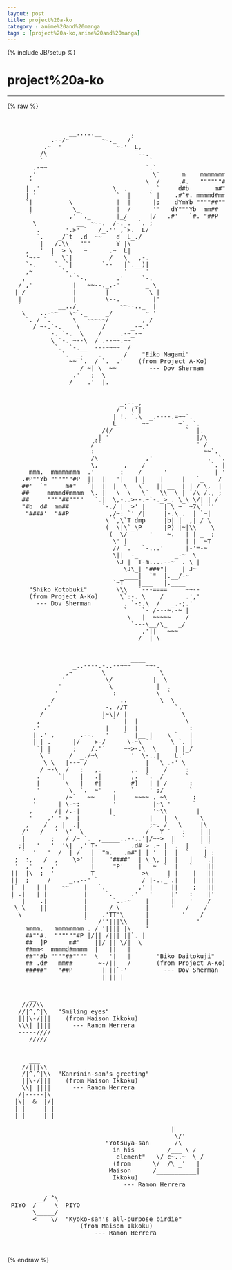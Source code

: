 ```yaml
---
layout: post
title: project%20a-ko
category : anime%20and%20manga
tags : [project%20a-ko,anime%20and%20manga]
---
```

{% include JB/setup %}
# project%20a-ko
---
{% raw %}
<pre>


                 __.....__        ,
            .--/~         ~-._   /`
          .~  &#039;               ~-&#039;  L,
         /\                         --.
         `                             `
       .-~~                           `.`
      ,&#039;                                \`      m    mmmmmmmm
      &#039;                               \  /     .#.   &quot;&quot;&quot;&quot;&quot;&quot;#P
     | ,&#039;                    \  .      . `     d#b       m#&quot;
     | &#039;                      `  |     ` |    .#^#. mmmmd#mmmm
     `|          \            |  |      |;    dYmYb &quot;&quot;&quot;&quot;##&quot;&quot;&quot;&quot;
      |           \_          |  /      &#039;&#039;   dY&quot;&quot;&quot;Yb  mm##
      `          ,&#039; `._       |_/      |/   .#&#039;   `#. &quot;##P
       \           __  ~--.  /-.`.  `. ;
        .       &#039;.&gt;&#039; `   /_.&#039;&#039; ,`&gt;.  L/
        `.    _/`t  .d  ~~    d  L_./
         |   /.\\   &quot;&quot;&#039;       Y |\
     ,   &#039;  |  &gt; \   ~      .~  L|
     &#039;~-~   `  \`|          /   \   ,-.
     `-.     `. `|        `--   |`.__)|
     ,~        `- .             &#039;     &#039;
    ,            ` `-.        .&#039;     `-.
   / ,&#039;           |   ~~--._.-&#039;       _ \
  | /             |        |           \ |
   |              |        \--.         |&#039;
   `          __../            ~~--.._  |
    \    ..-~~   \~`._     _/         ~ &#039;
     `. / `.      \   ~~~~~/         , /
       / ~-.`-.    \      /       _-~.&#039;
            -. `-.  \    /     .-~_-~
            \ `-. ~--\  /_.--~~.~~
             `.  `-.__  ---~~~~  /
               `.  _.    .      /    &quot;Eiko Magami&quot;
                 ~~ `. _/ `.  .&#039;    (from Project A-Ko)
                    / ~| \  ~~         --- Dov Sherman
                  .&#039;   ;  \
                 /    .&#039;  |.


                               _.--_,
                              / &#039; (&#039;|
                             | !. `.\  _.----.=~~`.
                             L_      ~~        ~`. `.
                          /(/                    `  |.
                        ,| &#039;                        |/\
                       /``                          &#039; /
                       :                              ~~`.
                       /\             ,&#039;               .  `.
                       \,       ,    /                  `. |
      mmm.  mmmmmmmm  .&#039;       :    /      &#039;             | &#039;
    .#P&quot;&quot;Yb &quot;&quot;&quot;&quot;&quot;&quot;#P  ||  |   &#039;|   | |    |     |   `_    /
    ##&#039;  `&quot;     m#&quot;   `|  |  |  \   \`   || __  | | / \,  |
    ##     mmmmd#mmmm  \. |   \  \   \`   \\  \ | `/\ /., ;
    ##     &quot;&quot;&quot;&quot;##&quot;&quot;&quot;&quot;   `.|  \,-..&gt;--.~`-._&gt;_. \_\ \/| | /
    &quot;#b  d#  mm##         `-./ |  &gt;&#039; |     | \_~  ~7\&#039; &#039;&#039;
     &quot;####&#039;  &quot;##P          _,/~: `&#039; /|     |-.\_.  | `~|
                           \ `,\`T dmp     |b| |  ,|_/ \
                           (_ \|\`_\P      |P) |~|\\    \
                            (  \/      &#039;    ~.   | | _  ;
                             \&#039; |                | |  ~T
                             // `.   `-...&#039;      |-&#039;=-~
                             \||  -_          _-~  \
                              \J |  T-m....--~  . \ |
                                \J\_| &quot;###&quot;|    | J~
                                ____|  `&quot;  |.__/-~
                             `~T    |___   |.____
      &quot;Shiko Kotobuki&quot;        \\\   `---====     ~~--
      (from Project A-Ko)      \`:-. \    /      .&#039;,&#039;
        --- Dov Sherman         . `-:.\  /   _.-;.&#039;
                                `    `- /---~.-~ |
                                 \   |  ~~~~~    /
                                  `---\__/\_   _/
                                     ,&#039;||   ~~~
                                    /  | \


                                  ____
                  _..----.-..--~~~    ~~-.
                ,~        \               \
               &#039;           \/           |  \
              &#039;             \            |  .
             &#039;               :           \  `
            /                  ..         \  \
          ,&#039;               -. //T             `.
         /                |~\|/ |               \
        ,                 `  `  |  |             \
       .&#039;                  |    |  |              :
       | .&#039; ,       .--.   &#039;    `  |__ |    \ `   |
       | | .      |/    &gt;-/      \-~\ ``     \ `. |
        `| |      ;    /.&#039;`     ~~&gt;-.\  \     | |_/
         \ `     /  _./~\         &#039;  \-..|    L.&#039;
          \ \   |--~ /                |   \_.-&#039; \
         / ~-\  /   :   ,.        ,.  |    /     :
        .     `|    |   .|        ,.  `.  /      `
        |       \   |   #|        #]   | | /      :
        &#039;        \  `.  ~&#039;   .    `    &#039; ;/       `
       ,        /~`   ~~     |     ~~~~ . ~\       :
       &#039;      | \-~:         &#039;          |~\ &#039;      `
      ,      /| /.-|        |           &#039;~\\        |
      &#039;    ,&#039; &#039; &gt;  |         `         |   |  \      \
     ,    /  , |  .|                   ;~. /   \     |\
    /&#039;   /   &#039;  \&#039;  \                 /   Y `   :    | |
    |       ;   / /~ `.  ,_____..--..&#039;|/~~&gt;  |  `    | |
   ;|   &#039;   &#039;  &#039;\|  ,&#039; T-_        .d# &gt; .~ | `.  |   `.`
    `  &#039;   &#039;  /  | /   |  &quot;m.   .m#&quot;| | &#039;  |  |  `    | :
  ;  :,   /  ,    \&gt;&#039;  |    &quot;####&quot;  | \_\, |  |   |   `.|
  &#039;  ,&#039;  ,  ,&#039;         |     &quot;P&#039;    |   ~  `  |   `    ||
 ||  |\  ;  &#039;          T             &gt;\     | |    |   ||
 ||  ;     /     _..--&#039; `            / |-.._`.|    |   ||
 |` |   | |    ~~    |   `.         ,&#039; |     ||    ;   ||
 | .|   | |          |     `.     .&#039;   &#039;     |&#039;   :    |&#039;
 `  |    .|          |       `..-~    |      |    &#039;    /
  \ \    ||          |      / \       |      &#039;   /    /
   \                 |    .&#039;TT&#039;\      |         &#039;    /
                     `   /&#039;&#039;|||\\     |             &#039;
     mmmm.   mmmmmmmm . / &#039;|||| |\    &#039;
     ##&quot;&quot;#.  &quot;&quot;&quot;&quot;&quot;&quot;#P |/|| /||| ||`. |
     ##  ]P      m#&quot;    ||/ || \/|  \
     ##mm&lt;  mmmmd#mmmm  |   ||   |
     ##&quot;&quot;#b &quot;&quot;&quot;&quot;##&quot;&quot;&quot;&quot;  \   &#039;|   |       &quot;Biko Daitokuji&quot;
     ## .d#   mm##       ~-/||   /       (from Project A-Ko)
     #####&quot;   &quot;##P        | ||`-&#039;          --- Dov Sherman
                          | || |


      __
    ////\\
   //|^,^|\   &quot;Smiling eyes&quot;
   |||\-/|||    (from Maison Ikkoku)
   \\\| ||||      --- Ramon Herrera
   -----////
      /////


      ___
    //|||\\
    /|^,^|\\  &quot;Kanrinin-san&#039;s greeting&quot;
    ||\-/|||    (from Maison Ikkoku)
    \\| ||||      --- Ramon Herrera
   /|-----|\
  |\|  &amp;  |/|
  | |     | |
  | |     | |

                                             |
                                              \/&#039;
                           &quot;Yotsuya-san       /\
                             in his         /___ \ /
                              element&quot;   \/ c~..~  \ /
                             (from      \/  /\ _&#039;   |
                            Maison      /___________|
                             Ikkoku)
                                --- Ramon Herrera
           __
        __/ ^\
 PIYO  /     \  PIYO
       \_____/
       &lt;    \/  &quot;Kyoko-san&#039;s all-purpose birdie&quot;
                    (from Maison Ikkoku)    
                        --- Ramon Herrera

 </pre>
{% endraw %}
